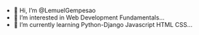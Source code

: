 - 👋 Hi, I’m @LemuelGempesao
- 👀 I’m interested in Web Development Fundamentals...
- 🌱 I’m currently learning Python-Django Javascript HTML CSS...


<!---
LemuelGempesao/LemuelGempesao is a ✨ special ✨ repository because its `README.md` (this file) appears on your GitHub profile.
You can click the Preview link to take a look at your changes.
--->
